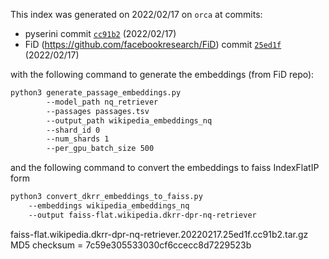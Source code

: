 This index was generated on 2022/02/17 on `orca` at commits:

+ pyserini commit [`cc91b2`](https://github.com/castorini/pyserini/commit/cc91b22f549702068cea1283f91b31d28d127b2f) (2022/02/17)
+ FiD (https://github.com/facebookresearch/FiD) commit [`25ed1f`](https://github.com/facebookresearch/FiD/commit/25ed1ff0fe0288b80fb5e9e5de8d6346b94b8d48) (2022/02/17)

with the following command to generate the embeddings (from FiD repo):

```bash
python3 generate_passage_embeddings.py
        --model_path nq_retriever
        --passages passages.tsv
        --output_path wikipedia_embeddings_nq
        --shard_id 0
        --num_shards 1
        --per_gpu_batch_size 500
```

and the following command to convert the embeddings to faiss IndexFlatIP form

```bash
python3 convert_dkrr_embeddings_to_faiss.py
	--embeddings wikipedia_embeddings_nq
	--output faiss-flat.wikipedia.dkrr-dpr-nq-retriever
```


faiss-flat.wikipedia.dkrr-dpr-nq-retriever.20220217.25ed1f.cc91b2.tar.gz MD5 checksum = 7c59e305533030cf6ccecc8d7229523b